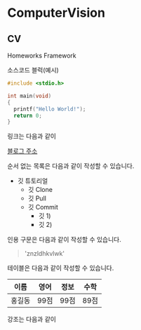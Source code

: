 # ComputerVision
## CV
Homeworks Framework

소스코드 블럭(예시)

```c
#include <stdio.h>

int main(void)
{
  printf("Hello World!");
  return 0;
}
```

링크는 다음과 같이


[블로그 주소](https://blog.naver.com/znzldhkvlwk)


순서 없는  목록은 다음과 같이 작성할 수 있습니다.

* 깃 튜토리얼
  * 깃 Clone
  * 깃 Pull
  * 깃 Commit
    * 깃 1)
    * 깃 2)

인용 구문은 다음과 같이 작성할 수 있습니다.

> 'znzldhkvlwk'

테이블은 다음과 같이 작성할 수 있습니다.

이름|영어|정보|수학
---|---|---|---|
홍길동|99점|99점|89점|


강조는 다음과 같이
